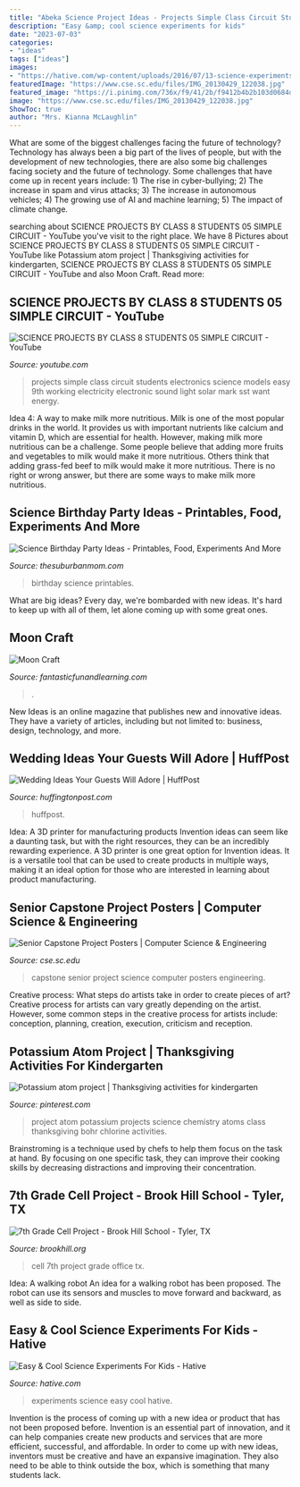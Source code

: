 ```yaml
---
title: "Abeka Science Project Ideas - Projects Simple Class Circuit Students Electronics Science Models Easy 9th Working Electricity Electronic Sound Light Solar Mark Sst Want Energy"
description: "Easy &amp; cool science experiments for kids"
date: "2023-07-03"
categories:
- "ideas"
tags: ["ideas"]
images:
- "https://hative.com/wp-content/uploads/2016/07/13-science-experiments-for-kids.jpg"
featuredImage: "https://www.cse.sc.edu/files/IMG_20130429_122038.jpg"
featured_image: "https://i.pinimg.com/736x/f9/41/2b/f9412b4b2b103d0684dc85edac275759--atom-project-school-projects.jpg"
image: "https://www.cse.sc.edu/files/IMG_20130429_122038.jpg"
ShowToc: true
author: "Mrs. Kianna McLaughlin"
---
```



What are some of the biggest challenges facing the future of technology?
Technology has always been a big part of the lives of people, but with the development of new technologies, there are also some big challenges facing society and the future of technology. Some challenges that have come up in recent years include: 1) The rise in cyber-bullying; 2) The increase in spam and virus attacks; 3) The increase in autonomous vehicles; 4) The growing use of AI and machine learning; 5) The impact of climate change.

	

		
searching about SCIENCE PROJECTS BY CLASS 8 STUDENTS 05 SIMPLE CIRCUIT - YouTube you've visit to the right place. We have 8 Pictures about SCIENCE PROJECTS BY CLASS 8 STUDENTS 05 SIMPLE CIRCUIT - YouTube like Potassium atom project | Thanksgiving activities for kindergarten, SCIENCE PROJECTS BY CLASS 8 STUDENTS 05 SIMPLE CIRCUIT - YouTube and also Moon Craft. Read more:
		
    
## SCIENCE PROJECTS BY CLASS 8 STUDENTS 05 SIMPLE CIRCUIT - YouTube

<img loading=lazy src="https://i.ytimg.com/vi/7FP0ZwGRlxI/maxresdefault.jpg" onerror="this.onerror=null;this.src='https://tse3.mm.bing.net/th?id=OIP.NGW7y8cfDU9TYauQ55BCqgHaEK&amp;pid=15.1';" alt="SCIENCE PROJECTS BY CLASS 8 STUDENTS 05 SIMPLE CIRCUIT - YouTube">

_Source: youtube.com_

>projects simple class circuit students electronics science models easy 9th working electricity electronic sound light solar mark sst want energy. 

	

Idea 4: A way to make milk more nutritious.
Milk is one of the most popular drinks in the world. It provides us with important nutrients like calcium and vitamin D, which are essential for health. However, making milk more nutritious can be a challenge. Some people believe that adding more fruits and vegetables to milk would make it more nutritious. Others think that adding grass-fed beef to milk would make it more nutritious. There is no right or wrong answer, but there are some ways to make milk more nutritious.

    
## Science Birthday Party Ideas - Printables, Food, Experiments And More

<img loading=lazy src="http://www.thesuburbanmom.com/wp-content/uploads/2017/04/Science-Birthday-Party-Ideas.jpg" onerror="this.onerror=null;this.src='https://tse2.mm.bing.net/th?id=OIP.Z2jAjSJAd0-EeuOQBRQIFAHaLK&amp;pid=15.1';" alt="Science Birthday Party Ideas - Printables, Food, Experiments And More">

_Source: thesuburbanmom.com_

>birthday science printables. 

	

What are big ideas?
Every day, we're bombarded with new ideas. It's hard to keep up with all of them, let alone coming up with some great ones.

    
## Moon Craft

<img loading=lazy src="https://www.fantasticfunandlearning.com/wp-content/uploads/2013/01/Moon-Craft.jpg" onerror="this.onerror=null;this.src='https://tse4.mm.bing.net/th?id=OIP.ojST23pS-7LdR3dyrDdqswHaKQ&amp;pid=15.1';" alt="Moon Craft">

_Source: fantasticfunandlearning.com_

>. 

	

New Ideas is an online magazine that publishes new and innovative ideas. They have a variety of articles, including but not limited to: business, design, technology, and more.

    
## Wedding Ideas Your Guests Will Adore | HuffPost

<img loading=lazy src="http://i.huffpost.com/gen/1251634/images/o-WEDDING-IDEAS-facebook.jpg" onerror="this.onerror=null;this.src='https://tse2.mm.bing.net/th?id=OIP.kCo9c0-Ju2qmsjf2wEyFuQHaLH&amp;pid=15.1';" alt="Wedding Ideas Your Guests Will Adore | HuffPost">

_Source: huffingtonpost.com_

>huffpost. 

	

Idea: A 3D printer for manufacturing products
Invention ideas can seem like a daunting task, but with the right resources, they can be an incredibly rewarding experience. A 3D printer is one great option for Invention ideas. It is a versatile tool that can be used to create products in multiple ways, making it an ideal option for those who are interested in learning about product manufacturing.

    
## Senior Capstone Project Posters | Computer Science &amp; Engineering

<img loading=lazy src="https://www.cse.sc.edu/files/IMG_20130429_122038.jpg" onerror="this.onerror=null;this.src='https://tse3.mm.bing.net/th?id=OIP.lAPGsM5Tb6s1ssJ3qoGxeQHaFj&amp;pid=15.1';" alt="Senior Capstone Project Posters | Computer Science &amp; Engineering">

_Source: cse.sc.edu_

>capstone senior project science computer posters engineering. 

	

Creative process: What steps do artists take in order to create pieces of art?
Creative process for artists can vary greatly depending on the artist. However, some common steps in the creative process for artists include: conception, planning, creation, execution, criticism and reception.

    
## Potassium Atom Project | Thanksgiving Activities For Kindergarten

<img loading=lazy src="https://i.pinimg.com/736x/f9/41/2b/f9412b4b2b103d0684dc85edac275759--atom-project-school-projects.jpg" onerror="this.onerror=null;this.src='https://tse1.mm.bing.net/th?id=OIP.mAtPkN17PN7bAiTaA_TL-AHaJ3&amp;pid=15.1';" alt="Potassium atom project | Thanksgiving activities for kindergarten">

_Source: pinterest.com_

>project atom potassium projects science chemistry atoms class thanksgiving bohr chlorine activities. 

	

Brainstroming is a technique used by chefs to help them focus on the task at hand. By focusing on one specific task, they can improve their cooking skills by decreasing distractions and improving their concentration.

    
## 7th Grade Cell Project - Brook Hill School - Tyler, TX

<img loading=lazy src="https://www.brookhill.org/wp-content/uploads/2016/02/7th-cell-projectta-9.jpg?w=683" onerror="this.onerror=null;this.src='https://tse4.mm.bing.net/th?id=OIP.TGPdJG2nB48frxMAE9Ni6gHaLH&amp;pid=15.1';" alt="7th Grade Cell Project - Brook Hill School - Tyler, TX">

_Source: brookhill.org_

>cell 7th project grade office tx. 

	

Idea: A walking robot
An idea for a walking robot has been proposed. The robot can use its sensors and muscles to move forward and backward, as well as side to side.

    
## Easy &amp; Cool Science Experiments For Kids - Hative

<img loading=lazy src="https://hative.com/wp-content/uploads/2016/07/13-science-experiments-for-kids.jpg" onerror="this.onerror=null;this.src='https://tse2.mm.bing.net/th?id=OIP.MqH7h26Im1__nCpsFmD4oAHaLG&amp;pid=15.1';" alt="Easy &amp; Cool Science Experiments For Kids - Hative">

_Source: hative.com_

>experiments science easy cool hative. 

	

Invention is the process of coming up with a new idea or product that has not been proposed before. Invention is an essential part of innovation, and it can help companies create new products and services that are more efficient, successful, and affordable. In order to come up with new ideas, inventors must be creative and have an expansive imagination. They also need to be able to think outside the box, which is something that many students lack.

